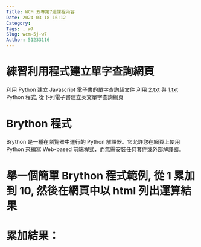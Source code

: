 ```yaml
---
Title: WCM 五專第7週課程內容
Date: 2024-03-18 16:12
Category: 
Tags: , w7
Slug: wcm-5j-w7
Author: 51233116
---
```



<!-- PELICAN_END_SUMMARY -->
# 練習利用程式建立單字查詢網頁
利用 Python 建立 Javascript 電子書的單字查詢超文件
利用 [2.txt](https://mde.tw/wcm2024/downloads/2.txt) 與 [1.txt](https://mde.tw/wcm2024/downloads/1.txt) Python 程式, 從下列電子書建立英文單字查詢網頁

# Brython 程式
Brython 是一種在瀏覽器中運行的 Python 解譯器。它允許您在網頁上使用 Python 來編寫 Web-based 前端程式，而無需安裝任何套件或外部解譯器。

# 舉一個簡單 Brython 程式範例, 從 1 累加到 10, 然後在網頁中以 html 列出運算結果

<!-- 導入 Brython 程式庫 -->
<script src="./../cmsimde/static/brython.js"></script>
<script src="./../cmsimde/static/brython_stdlib.js"></script>
<!-- 啟動 Brython -->
<script>
window.onload=function(){
brython();
}
</script>
<h1>累加結果：</h1>
<!-- 顯示結果標註 -->
<ul id="result"></ul>

<!-- 在 <script type="text/python"> 標籤中編寫 Python 代碼 -->
<script type="text/python">
from browser import document
result_list = document.getElementById("result")
# sum 初始值設為 0
sum = 0
init = 1
upto = 10
# 利用 for 重複迴圈與變數加法進行累加
for i in range(init, upto+1):
sum = sum + i
# skip the first one
if i !=1:
result_list.innerHTML += "<li>{} + {} = {}</li>".format(sum-i, i, sum)
</script>